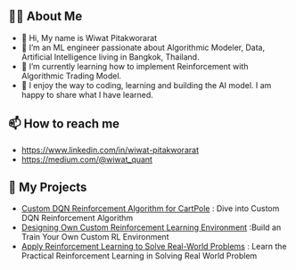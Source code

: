 ## 🤦‍♂️ About Me
- 👋 Hi, My name is Wiwat Pitakworarat
- 👀 I’m an ML engineer passionate about Algorithmic Modeler, Data, Artificial Intelligence living in Bangkok, Thailand.
- 🌱 I’m currently learning how to implement Reinforcement with Algorithmic Trading Model.
- 🔨 I enjoy the way to coding, learning and building the AI model. I am happy to share what I have learned.

  
## 📫 How to reach me

- https://www.linkedin.com/in/wiwat-pitakworarat
- https://medium.com/@wiwat_quant
  
## 🚗 My Projects
- [Custom DQN Reinforcement Algorithm for CartPole](https://github.com/WiwatPtk/Custom-DQN-Reinforcement-Algorithm)  : Dive into Custom DQN Reinforcement Algorithm
- [Designing Own Custom Reinforcement Learning Environment](https://github.com/WiwatPtk/Custom-Reinforcement-Learning-Environment) :Build an Train Your Own Custom RL Environment
- [Apply Reinforcement Learning to Solve Real-World Problems](https://github.com/WiwatPtk/RL_Real_World_Problem_Solve) : Learn the Practical Reinforcement Learning in Solving Real World Problem

<!---
WiwatPtk/WiwatPtk is a ✨ special ✨ repository because its `README.md` (this file) appears on your GitHub profile.
You can click the Preview link to take a look at your changes.
--->

